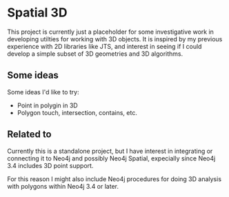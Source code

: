 # Spatial 3D

This project is currently just a placeholder for some investigative work in developing utilties for working with 3D objects.
It is inspired by my previous experience with 2D libraries like JTS, and interest in seeing if I could develop a simple subset
of 3D geometries and 3D algorithms.

## Some ideas

Some ideas I'd like to try:

* Point in polygin in 3D
* Polygon touch, intersection, contains, etc.

## Related to

Currently this is a standalone project, but I have interest in integrating or connecting it to Neo4j and possibly Neo4j Spatial,
expecially since Neo4j 3.4 includes 3D point support.

For this reason I might also include Neo4j procedures for doing 3D analysis with polygons within Neo4j 3.4 or later.
